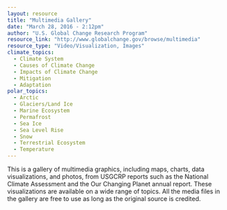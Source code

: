 ```yaml
---
layout: resource
title: "Multimedia Gallery"
date: "March 28, 2016 - 2:12pm"
author: "U.S. Global Change Research Program"
resource_link: "http://www.globalchange.gov/browse/multimedia"
resource_type: "Video/Visualization, Images"
climate_topics:
  - Climate System
  - Causes of Climate Change
  - Impacts of Climate Change
  - Mitigation
  - Adaptation
polar_topics:
  - Arctic
  - Glaciers/Land Ice
  - Marine Ecosystem
  - Permafrost
  - Sea Ice
  - Sea Level Rise
  - Snow
  - Terrestrial Ecosystem
  - Temperature
---
```


This is a gallery of multimedia graphics, including maps, charts, data visualizations, and photos, from USGCRP reports such as the National Climate Assessment and the Our Changing Planet annual report. These visualizations are available on a wide range of topics. All the media files in the gallery are free to use as long as the original source is credited. 